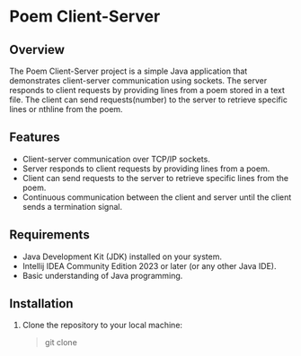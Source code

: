 # Poem Client-Server
## Overview
The Poem Client-Server project is a simple Java application that demonstrates client-server communication using sockets. The server responds to client requests by providing lines from a poem stored in a text file. The client can send requests(number) to the server to retrieve specific lines or nthline from the poem.

## Features
  - Client-server communication over TCP/IP sockets.
  - Server responds to client requests by providing lines from a poem.
  - Client can send requests to the server to retrieve specific lines from the poem.
  - Continuous communication between the client and server until the client sends a termination signal.

## Requirements
  - Java Development Kit (JDK) installed on your system.
  - Intellij IDEA Community Edition 2023 or later (or any other Java IDE).
  - Basic understanding of Java programming.

## Installation
  1. Clone the repository to your local machine:
     > git clone
     
